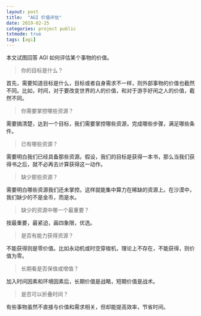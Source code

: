 ```yaml
---
layout: post
title:  "AGI 价值评估"
date: 2019-02-25
categories: project public
txtmode: true
tags: [agi]
---
```


本文试图回答 AGI 如何评估某个事物的价值。

> 你的目标是什么？

首先，需要知道目标是什么，目标或者自身需求不一样，则外部事物的价值也截然不同。比如，时间，对于要改变世界的人的价值，和对于游手好闲之人的价值，截然不同。

> 你需要掌控哪些资源？

需要搞清楚，达到一个目标，我们需要掌控哪些资源，完成哪些步骤，满足哪些条件。

> 已有哪些资源？

需要明白我们已经具备那些资源。假设，我们的目标是获得一本书，那么当我们获得书之后，就不必再去计算获得这一动作。

> 缺少那些资源？

需要明白哪些资源我们还未掌控。这样就能集中算力在稀缺的资源上。在沙漠中，我们缺少的不是金币，而是水。

> 缺少的资源中哪一个最重要？

按最重要，最紧迫，画四象限，优选。

> 是否有能力获得资源？

不能获得则是零价值。比如永动机或时空穿梭机，理论上不存在，不能获得，则价值为零。

> 长期看是否保值或增值？

加入时间因素和环境因素后，长期价值是战略，短期价值是战术。

> 是否可以折叠时间？

有些事物虽然不直接与价值和需求相关，但却能提高效率，节省时间。




